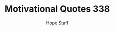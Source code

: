 ---
image: /assets/img/mq/mq_338_jeremiah.png
title: Motivational Quotes 338
categories:
  - Motivational Quotes
author: Hope Staff
notes: Motivational Quotes 338
embed: >-
  EMBED_GOES_HERE
transcript: >-
  SOME LINES OF TEXT START HERE
---